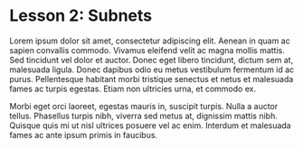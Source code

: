 # Lesson 2: Subnets

Lorem ipsum dolor sit amet, consectetur adipiscing elit. Aenean in quam ac sapien convallis commodo. Vivamus eleifend velit ac magna mollis mattis. Sed tincidunt vel dolor et auctor. Donec eget libero tincidunt, dictum sem at, malesuada ligula. Donec dapibus odio eu metus vestibulum fermentum id ac purus. Pellentesque habitant morbi tristique senectus et netus et malesuada fames ac turpis egestas. Etiam non ultricies urna, et commodo ex.

Morbi eget orci laoreet, egestas mauris in, suscipit turpis. Nulla a auctor tellus. Phasellus turpis nibh, viverra sed metus at, dignissim mattis nibh. Quisque quis mi ut nisl ultrices posuere vel ac enim. Interdum et malesuada fames ac ante ipsum primis in faucibus.
